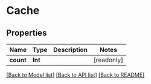 # Cache

## Properties
Name | Type | Description | Notes
------------ | ------------- | ------------- | -------------
**count** | **Int** |  | [readonly] 

[[Back to Model list]](../README.md#documentation-for-models) [[Back to API list]](../README.md#documentation-for-api-endpoints) [[Back to README]](../README.md)


